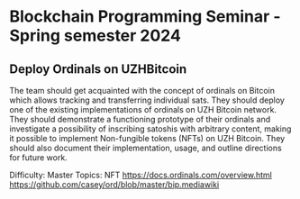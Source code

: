 # Blockchain Programming Seminar - Spring semester 2024

## Deploy Ordinals on UZHBitcoin
The team should get acquainted with the concept of ordinals on Bitcoin which allows tracking and transferring individual sats. They should deploy one of the existing implementations of ordinals on UZH Bitcoin network.
They should demonstrate a functioning prototype of their ordinals and investigate a possibility of inscribing satoshis with arbitrary content, making it possible to implement Non-fungible tokens (NFTs) on UZH Bitcoin. They should also document their implementation, usage, and outline directions for future work.

Difficulty: Master
Topics: NFT
https://docs.ordinals.com/overview.html
https://github.com/casey/ord/blob/master/bip.mediawiki
